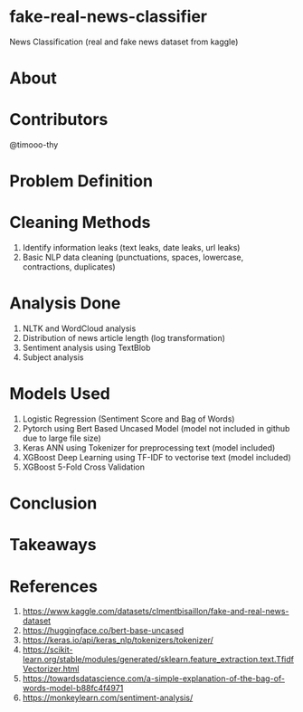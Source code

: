 # fake-real-news-classifier
News Classification (real and fake news dataset from kaggle)
# About

# Contributors
@timooo-thy

# Problem Definition

# Cleaning Methods
1) Identify information leaks (text leaks, date leaks, url leaks)
2) Basic NLP data cleaning (punctuations, spaces, lowercase, contractions, duplicates)

# Analysis Done
1) NLTK and WordCloud analysis
2) Distribution of news article length (log transformation)
3) Sentiment analysis using TextBlob
4) Subject analysis

# Models Used
1) Logistic Regression (Sentiment Score and Bag of Words)
2) Pytorch using Bert Based Uncased Model (model not included in github due to large file size)
3) Keras ANN using Tokenizer for preprocessing text (model included)
4) XGBoost Deep Learning using TF-IDF to vectorise text (model included)
5) XGBoost 5-Fold Cross Validation

# Conclusion

# Takeaways

# References
1) https://www.kaggle.com/datasets/clmentbisaillon/fake-and-real-news-dataset
2) https://huggingface.co/bert-base-uncased
3) https://keras.io/api/keras_nlp/tokenizers/tokenizer/
4) https://scikit-learn.org/stable/modules/generated/sklearn.feature_extraction.text.TfidfVectorizer.html
5) https://towardsdatascience.com/a-simple-explanation-of-the-bag-of-words-model-b88fc4f4971
6) https://monkeylearn.com/sentiment-analysis/
